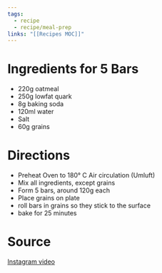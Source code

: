```yaml
---
tags:
  - recipe
  - recipe/meal-prep
links: "[[Recipes MOC]]"
---
```

# Ingredients for 5 Bars

- 220g oatmeal
- 250g lowfat quark
- 8g baking soda
- 120ml water
- Salt
- 60g grains

# Directions

- Preheat Oven to 180° C Air circulation (Umluft)
- Mix all ingredients, except grains
- Form 5 bars, around 120g each
- Place grains on plate
- roll bars in grains so they stick to the surface
- bake for 25 minutes

# Source

[Instagram video](https://www.instagram.com/reel/C5ThiMMCmhI/?igsh=M3Bxd2FoMzM5bG1l)

